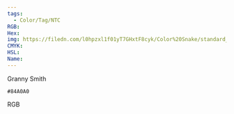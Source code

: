```yaml
---
tags:
  - Color/Tag/NTC
RGB:
Hex:
img: https://filedn.com/l0hpzxl1f01yT7GHxtF8cyk/Color%20Snake/standard_csv_to_svg/%23/84A0A0.svg
CMYK:
HSL:
Name:
---
```

Granny Smith
```palette
#84A0A0
```
RGB
